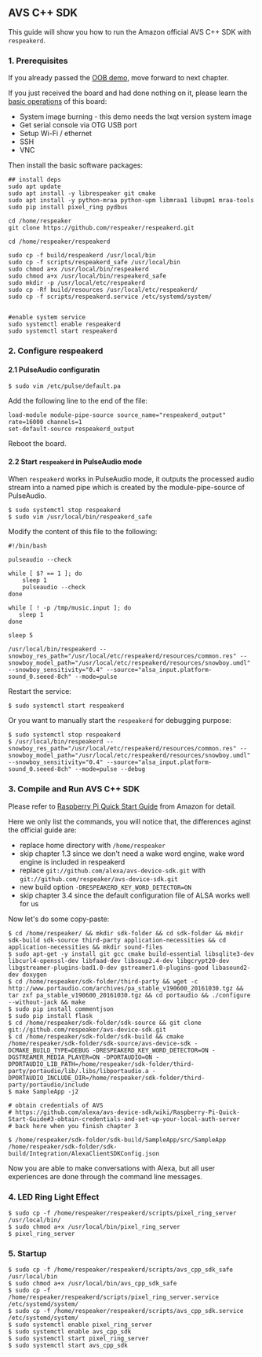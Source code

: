 ## AVS C++ SDK

This guide will show you how to run the Amazon official AVS C++ SDK with `respeakerd`.

### 1. Prerequisites

If you already passed the  [OOB demo](/docs/ReSpeaker_Core_V2/oob.md), move forward to next chapter.

If you just received the board and had done nothing on it, please learn the [basic operations](/docs/ReSpeaker_Core_V2/getting_started.md) of this board:
- System image burning - this demo needs the lxqt version system image
- Get serial console via OTG USB port
- Setup Wi-Fi / ethernet
- SSH
- VNC

Then install the basic software packages:
```shell
## install deps
sudo apt update
sudo apt install -y librespeaker git cmake
sudo apt install -y python-mraa python-upm libmraa1 libupm1 mraa-tools
sudo pip install pixel_ring pydbus

cd /home/respeaker
git clone https://github.com/respeaker/respeakerd.git

cd /home/respeaker/respeakerd

sudo cp -f build/respeakerd /usr/local/bin
sudo cp -f scripts/respeakerd_safe /usr/local/bin
sudo chmod a+x /usr/local/bin/respeakerd
sudo chmod a+x /usr/local/bin/respeakerd_safe
sudo mkdir -p /usr/local/etc/respeakerd
sudo cp -Rf build/resources /usr/local/etc/respeakerd/
sudo cp -f scripts/respeakerd.service /etc/systemd/system/


#enable system service
sudo systemctl enable respeakerd
sudo systemctl start respeakerd
```

### 2. Configure respeakerd

#### 2.1 PulseAudio configuratin

```shell
$ sudo vim /etc/pulse/default.pa
```

Add the following line to the end of the file:

```text
load-module module-pipe-source source_name="respeakerd_output" rate=16000 channels=1
set-default-source respeakerd_output
```

Reboot the board.

#### 2.2 Start `respeakerd` in PulseAudio mode

When `respeakerd` works in PulseAudio mode, it outputs the processed audio stream into a named pipe which is created by the module-pipe-source of PulseAudio.

```shell
$ sudo systemctl stop respeakerd
$ sudo vim /usr/local/bin/respeakerd_safe
```

Modify the content of this file to the following:

```text
#!/bin/bash

pulseaudio --check

while [ $? == 1 ]; do
    sleep 1
    pulseaudio --check
done

while [ ! -p /tmp/music.input ]; do
   sleep 1
done

sleep 5

/usr/local/bin/respeakerd --snowboy_res_path="/usr/local/etc/respeakerd/resources/common.res" --snowboy_model_path="/usr/local/etc/respeakerd/resources/snowboy.umdl" --snowboy_sensitivity="0.4" --source="alsa_input.platform-sound_0.seeed-8ch" --mode=pulse
```

Restart the service:

```shell
$ sudo systemctl start respeakerd
```

Or you want to manually start the `respeakerd` for debugging purpose:

```shell
$ sudo systemctl stop respeakerd
$ /usr/local/bin/respeakerd --snowboy_res_path="/usr/local/etc/respeakerd/resources/common.res" --snowboy_model_path="/usr/local/etc/respeakerd/resources/snowboy.umdl" --snowboy_sensitivity="0.4" --source="alsa_input.platform-sound_0.seeed-8ch" --mode=pulse --debug
```

### 3. Compile and Run AVS C++ SDK

Please refer to [Raspberry Pi Quick Start Guide](https://github.com/alexa/avs-device-sdk/wiki/Raspberry-Pi-Quick-Start-Guide) from Amazon for detail.

Here we only list the commands, you will notice that, the differences aginst the official guide are:
- replace home directory with `/home/respeaker`
- skip chapter 1.3 since we don't need a wake word engine, wake word engine is included in respeakerd
- replace `git://github.com/alexa/avs-device-sdk.git` with `git://github.com/respeaker/avs-device-sdk.git`
- new build option `-DRESPEAKERD_KEY_WORD_DETECTOR=ON`
- skip chapter 3.4 since  the default configuration file of ALSA works well for us

Now let's do some copy-paste:

```shell
$ cd /home/respeaker/ && mkdir sdk-folder && cd sdk-folder && mkdir sdk-build sdk-source third-party application-necessities && cd application-necessities && mkdir sound-files
$ sudo apt-get -y install git gcc cmake build-essential libsqlite3-dev libcurl4-openssl-dev libfaad-dev libsoup2.4-dev libgcrypt20-dev libgstreamer-plugins-bad1.0-dev gstreamer1.0-plugins-good libasound2-dev doxygen
$ cd /home/respeaker/sdk-folder/third-party && wget -c http://www.portaudio.com/archives/pa_stable_v190600_20161030.tgz && tar zxf pa_stable_v190600_20161030.tgz && cd portaudio && ./configure --without-jack && make
$ sudo pip install commentjson
$ sudo pip install flask
$ cd /home/respeaker/sdk-folder/sdk-source && git clone git://github.com/respeaker/avs-device-sdk.git
$ cd /home/respeaker/sdk-folder/sdk-build && cmake /home/respeaker/sdk-folder/sdk-source/avs-device-sdk -DCMAKE_BUILD_TYPE=DEBUG -DRESPEAKERD_KEY_WORD_DETECTOR=ON -DGSTREAMER_MEDIA_PLAYER=ON -DPORTAUDIO=ON -DPORTAUDIO_LIB_PATH=/home/respeaker/sdk-folder/third-party/portaudio/lib/.libs/libportaudio.a -DPORTAUDIO_INCLUDE_DIR=/home/respeaker/sdk-folder/third-party/portaudio/include
$ make SampleApp -j2

# obtain credentials of AVS
# https://github.com/alexa/avs-device-sdk/wiki/Raspberry-Pi-Quick-Start-Guide#3-obtain-credentials-and-set-up-your-local-auth-server
# back here when you finish chapter 3

$ /home/respeaker/sdk-folder/sdk-build/SampleApp/src/SampleApp /home/respeaker/sdk-folder/sdk-build/Integration/AlexaClientSDKConfig.json

```

Now you are able to make conversations with Alexa, but all user experiences are done through the command line messages.

### 4. LED Ring Light Effect

```shell
$ sudo cp -f /home/respeaker/respeakerd/scripts/pixel_ring_server /usr/local/bin/
$ sudo chmod a+x /usr/local/bin/pixel_ring_server
$ pixel_ring_server
```

### 5. Startup

```shell
$ sudo cp -f /home/respeaker/respeakerd/scripts/avs_cpp_sdk_safe /usr/local/bin
$ sudo chmod a+x /usr/local/bin/avs_cpp_sdk_safe
$ sudo cp -f /home/respeaker/respeakerd/scripts/pixel_ring_server.service /etc/systemd/system/
$ sudo cp -f /home/respeaker/respeakerd/scripts/avs_cpp_sdk.service /etc/systemd/system/
$ sudo systemctl enable pixel_ring_server
$ sudo systemctl enable avs_cpp_sdk
$ sudo systemctl start pixel_ring_server 
$ sudo systemctl start avs_cpp_sdk
```
